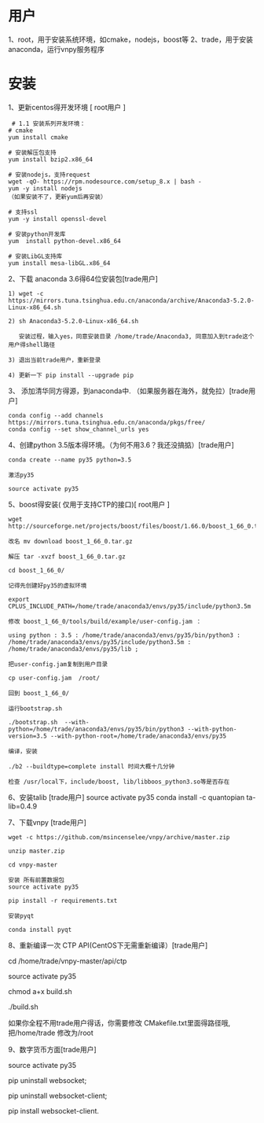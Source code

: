# 用户
1、root，用于安装系统环境，如cmake，nodejs，boost等
2、trade，用于安装anaconda，运行vnpy服务程序

# 安装
   1、更新centos得开发环境 [ root用户 ]

     # 1.1 安装系列开发环境：
    # cmake
    yum install cmake

    # 安装解压包支持
	yum install bzip2.x86_64

	# 安装nodejs，支持request
	wget -qO- https://rpm.nodesource.com/setup_8.x | bash -
	yum -y install nodejs
	（如果安装不了，更新yum后再安装）

	# 支持ssl
	yum -y install openssl-devel

	# 安装python开发库
    yum  install python-devel.x86_64

    # 安装LibGL支持库
    yum install mesa-libGL.x86_64
  2、下载 anaconda 3.6得64位安装包[trade用户]

    1) wget -c https://mirrors.tuna.tsinghua.edu.cn/anaconda/archive/Anaconda3-5.2.0-Linux-x86_64.sh

    2) sh Anaconda3-5.2.0-Linux-x86_64.sh

       安装过程，输入yes，同意安装目录 /home/trade/Anaconda3, 同意加入到trade这个用户得shell路径

    3) 退出当前trade用户，重新登录

    4) 更新一下 pip install --upgrade pip

 3、 添加清华同方得源，到anaconda中. （如果服务器在海外，就免拉）[trade用户]

    conda config --add channels https://mirrors.tuna.tsinghua.edu.cn/anaconda/pkgs/free/
    conda config --set show_channel_urls yes

 4、创建python 3.5版本得环境。（为何不用3.6？我还没搞掂）[trade用户]

    conda create --name py35 python=3.5

    激活py35

    source activate py35



 5、boost得安装( 仅用于支持CTP的接口)[ root用户 ]

    wget http://sourceforge.net/projects/boost/files/boost/1.66.0/boost_1_66_0.tar.gz/download

	改名 mv download boost_1_66_0.tar.gz

	解压 tar -xvzf boost_1_66_0.tar.gz

	cd boost_1_66_0/

	记得先创建好py35的虚拟环境

	export CPLUS_INCLUDE_PATH=/home/trade/anaconda3/envs/py35/include/python3.5m

    修改 boost_1_66_0/tools/build/example/user-config.jam ：

    using python : 3.5 : /home/trade/anaconda3/envs/py35/bin/python3 : /home/trade/anaconda3/envs/py35/include/python3.5m : /home/trade/anaconda3/envs/py35/lib ;

    把user-config.jam复制到用户目录

    cp user-config.jam  /root/

    回到 boost_1_66_0/

    运行bootstrap.sh

	./bootstrap.sh  --with-python=/home/trade/anaconda3/envs/py35/bin/python3 --with-python-version=3.5 --with-python-root=/home/trade/anaconda3/envs/py35

	编译，安装

	./b2 --buildtype=complete install 时间大概十几分钟

	检查 /usr/local下，include/boost, lib/libboos_python3.so等是否存在

 6、安装talib [trade用户]
    source activate py35
    conda install -c quantopian ta-lib=0.4.9

 7、下载vnpy  [trade用户]

    wget -c https://github.com/msincenselee/vnpy/archive/master.zip

    unzip master.zip

    cd vnpy-master

    安装 所有前置数据包
    source activate py35

    pip install -r requirements.txt

    安装pyqt

    conda install pyqt

 8、重新编译一次 CTP API(CentOS下无需重新编译）[trade用户]

  cd /home/trade/vnpy-master/api/ctp

  source activate py35

  chmod a+x build.sh

  ./build.sh

  如果你全程不用trade用户得话，你需要修改 CMakefile.txt里面得路径哦,把/home/trade 修改为/root

  9、数字货币方面[trade用户]

   source activate py35

   pip uninstall websocket;

   pip uninstall websocket-client;

   pip install websocket-client.
